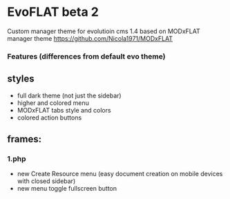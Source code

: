 # EvoFLAT beta 2
Custom manager theme for evolutioin cms 1.4
based on MODxFLAT manager theme https://github.com/Nicola1971/MODxFLAT

### Features (differences from default evo theme)

## styles

- full dark theme (not just the sidebar)
- higher and colored menu
- MODxFLAT tabs style and colors
- colored action buttons 

## frames:

### 1.php

- new Create Resource menu (easy document creation on mobile devices with closed sidebar) 
- new menu toggle fullscreen button
